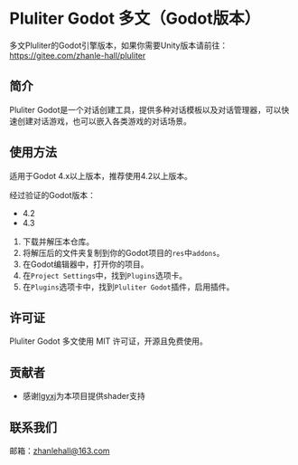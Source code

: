 # Pluliter Godot 多文（Godot版本）

多文Pluliter的Godot引擎版本，如果你需要Unity版本请前往：https://gitee.com/zhanle-hall/pluliter

## 简介
Pluliter Godot是一个对话创建工具，提供多种对话模板以及对话管理器，可以快速创建对话游戏，也可以嵌入各类游戏的对话场景。

## 使用方法

适用于Godot 4.x以上版本，推荐使用4.2以上版本。

经过验证的Godot版本：
- 4.2
- 4.3

1. 下载并解压本仓库。
2. 将解压后的文件夹复制到你的Godot项目的`res`中`addons`。
3. 在Godot编辑器中，打开你的项目。
4. 在`Project Settings`中，找到`Plugins`选项卡。
5. 在`Plugins`选项卡中，找到`Pluliter Godot`插件，启用插件。

## 许可证
Pluliter Godot 多文使用 MIT 许可证，开源且免费使用。

## 贡献者
- 感谢[lgyxj](https://gitee.com/lgyxj)为本项目提供shader支持

## 联系我们
邮箱：zhanlehall@163.com